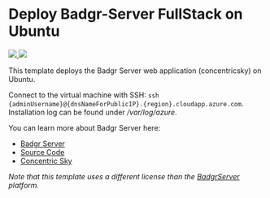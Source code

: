 # Deploy Badgr-Server FullStack on Ubuntu

<a href="https://portal.azure.com/#create/Microsoft.Template/uri/https%3A%2F%2Fraw.githubusercontent.com%2Fsatyarapelly%2Fazure-quickstart-templates%2Fmaster%2Fbadgr-fullstack-ubuntu%2Fazuredeploy.json" target="_blank">
    <img src="http://azuredeploy.net/deploybutton.png"/>
</a>
<a href="http://armviz.io/#/?load=https%3A%2F%2Fraw.githubusercontent.com%2Fsatyarapelly%2Fazure-quickstart-templates%2Fmaster%2Fbadgr-fullstack-ubuntu%2Fazuredeploy.json" target="_blank">
    <img src="http://armviz.io/visualizebutton.png"/>
</a>

This template deploys the Badgr Server web application (concentricsky) on Ubuntu. 

Connect to the virtual machine with SSH: `ssh {adminUsername}@{dnsNameForPublicIP}.{region}.cloudapp.azure.com`. Installation log can be found under */var/log/azure*.

You can learn more about Badgr Server here:
- [Badgr Server](https://badgr.io)
- [Source Code](https://github.com/concentricsky/badgr-server)
- [Concentric Sky](https://concentricsky.com)

*Note that this template uses a different license than the [BadgrServer](https://github.com/concentricsky/badgr-server/blob/master/LICENSE) platform.*